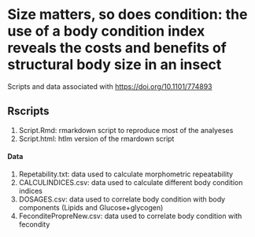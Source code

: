 # Size matters, so does condition: the use of a body condition index reveals the costs and benefits of structural body size in an insect

Scripts and data associated with https://doi.org/10.1101/774893

## Rscripts
1. Script.Rmd: rmarkdown script to reproduce most of the analyeses
2. Script.html: htlm version of the rmardown script

#### Data
1. Repetability.txt: data used to calculate morphometric repeatability
2. CALCULINDICES.csv: data used to calculate different body condition indices 
3. DOSAGES.csv: data used to correlate body condition with body components (Lipids and Glucose+glycogen)
4. FeconditePropreNew.csv: data used to correlate body condition with fecondity
